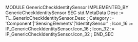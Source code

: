 MODULE GenericCheckIdentitySensor IMPLEMENTED_BY  GenericCheckIdentitySensor 
SEC std.MetaData
    Desc       := TL_GenericCheckIdentitySensor.Desc ;
    Category   := 'Component'|'SensingElements'|'IdentitySensor' ;
    Icon_16    := IP_GenericCheckIdentitySensor.Icon_16 ;
    Icon_32    := IP_GenericCheckIdentitySensor.Icon_32 ;
END_SEC
